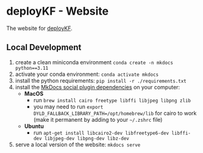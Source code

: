 # deployKF - Website

The website for [deployKF](https://github.com/deployKF/deployKF).

## Local Development

1. create a clean miniconda environment `conda create -n mkdocs python==3.11`
2. activate your conda environment: `conda activate mkdocs`
3. install the python requirements: `pip install -r ./requirements.txt`
4. install the [MkDocs social plugin dependencies](https://squidfunk.github.io/mkdocs-material/setup/setting-up-social-cards/#dependencies) on your computer:
    - __MacOS__
       - run `brew install cairo freetype libffi libjpeg libpng zlib`
       - you may need to run `export DYLD_FALLBACK_LIBRARY_PATH=/opt/homebrew/lib` for cairo to work (make it permanent by adding to your `~/.zshrc` file)
    - __Ubuntu__ 
       - run `apt-get install libcairo2-dev libfreetype6-dev libffi-dev libjpeg-dev libpng-dev libz-dev`
5. serve a local version of the website: `mkdocs serve`
